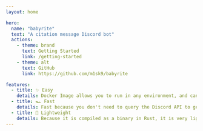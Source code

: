 ```yaml
---
layout: home

hero:
  name: "babyrite"
  text: "A citation message Discord bot"
  actions:
    - theme: brand
      text: Getting Started
      link: /getting-started
    - theme: alt
      text: GitHub
      link: https://github.com/m1sk9/babyrite

features:
  - title: ✨️ Easy
    details: Docker Image allows you to run in any environment, and can be easily hosted with Docker Compose or k8s.
  - title: 🏎️ Fast
    details: Fast because you don't need to query the Discord API to get the channel list. It also uses less memory, which saves resources.
  - title: 🎈 Lightweight
    details: Because it is compiled as a binary in Rust, it is very lightweight because it does not need unnecessary runtime, unlike discord.js or JDA written in Bot.
---
```

